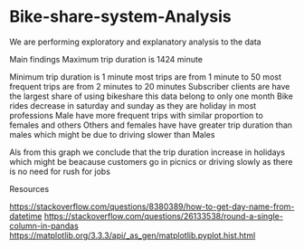 # Bike-share-system-Analysis


We are performing exploratory and explanatory analysis to the data

Main findings
Maximum trip duration is 1424 minute

Minimum trip duration is 1 minute
 most trips are from 1 minute to 50
 most frequent trips are from 2 minutes to 20 minutes
 Subscriber clients are have the largest share of using bikeshare
 this data belong to only one month
 Bike rides decrease in saturday and sunday as they are holiday in most professions
Male have more frequent trips with similar proportion to females and others
Others and females have have greater trip duration than males which might be due to driving slower than Males

Als from this graph we conclude that the trip duration increase in holidays which might be beacause customers go in picnics or driving slowly as there is no need for rush for jobs

Resources

https://stackoverflow.com/questions/8380389/how-to-get-day-name-from-datetime
https://stackoverflow.com/questions/26133538/round-a-single-column-in-pandas
https://matplotlib.org/3.3.3/api/_as_gen/matplotlib.pyplot.hist.html

